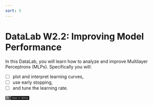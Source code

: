 ```yaml
---
sort: 5
---
```


# DataLab W2.2: Improving Model Performance

In this DataLab, you will learn how to analyze and improve Multilayer Perceptrons (MLPs). Specifically you will:

- [ ] plot and interpret learning curves,
- [ ] use early stopping,
- [ ] and tune the learning rate.

[<img src="./images/githubbadge.png" alt="GitHub" width="15%"/>](https://github.com/BredaUniversityADSAI/2022-23-Y1-BlockC/blob/main/DataLabs/W2-DL2/W2-DL2-MLP-Student-Notebook.ipynb)
